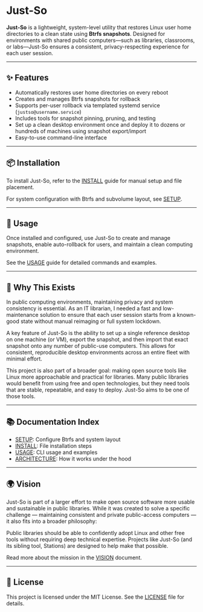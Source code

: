 # Just-So

**Just-So** is a lightweight, system-level utility that restores Linux user home directories to a clean state using **Btrfs snapshots**. Designed for environments with shared public computers—such as libraries, classrooms, or labs—Just-So ensures a consistent, privacy-respecting experience for each user session.

---

## ✨ Features

- Automatically restores user home directories on every reboot
- Creates and manages Btrfs snapshots for rollback
- Supports per-user rollback via templated systemd service (`justso@username.service`)
- Includes tools for snapshot pinning, pruning, and testing
- Set up a clean desktop environment once and deploy it to dozens or hundreds of machines using snapshot export/import
- Easy-to-use command-line interface

---

## 📦 Installation

To install Just-So, refer to the [INSTALL](docs/INSTALL.md) guide for manual setup and file placement.

For system configuration with Btrfs and subvolume layout, see [SETUP](docs/SETUP.md).

---

## 🚀 Usage

Once installed and configured, use Just-So to create and manage snapshots, enable auto-rollback for users, and maintain a clean computing environment.

See the [USAGE](docs/USAGE.md) guide for detailed commands and examples.

---

## 🧠 Why This Exists

In public computing environments, maintaining privacy and system consistency is essential. As an IT librarian, I needed a fast and low-maintenance solution to ensure that each user session starts from a known-good state without manual reimaging or full system lockdown.

A key feature of Just-So is the ability to set up a single reference desktop on one machine (or VM), export the snapshot, and then import that exact snapshot onto any number of public-use computers. This allows for consistent, reproducible desktop environments across an entire fleet with minimal effort.

This project is also part of a broader goal: making open source tools like Linux more approachable and practical for libraries. Many public libraries would benefit from using free and open technologies, but they need tools that are stable, repeatable, and easy to deploy. Just-So aims to be one of those tools.

---

## 📚 Documentation Index

- [SETUP](docs/SETUP.md): Configure Btrfs and system layout
- [INSTALL](docs/INSTALL.md): File installation steps
- [USAGE](docs/USAGE.md): CLI usage and examples
- [ARCHITECTURE](docs/ARCHITECTURE.md): How it works under the hood

---


## 🌍 Vision

Just-So is part of a larger effort to make open source software more usable and sustainable in public libraries. While it was created to solve a specific challenge — maintaining consistent and private public-access computers — it also fits into a broader philosophy:

Public libraries should be able to confidently adopt Linux and other free tools without requiring deep technical expertise. Projects like Just-So (and its sibling tool, Stations) are designed to help make that possible.

Read more about the mission in the [VISION](docs/VISION.md) document.

---

## 🪪 License

This project is licensed under the MIT License. See the [LICENSE](LICENSE) file for details.


